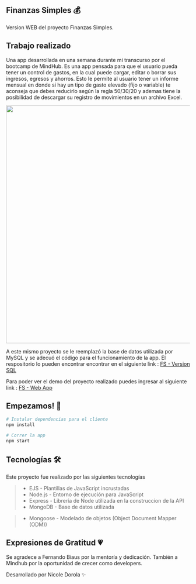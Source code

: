 ## Finanzas Simples 💰
Version WEB del proyecto Finanzas Simples.

## Trabajo realizado
Una app desarrollada en una semana durante mi transcurso por el bootcamp de MindHub. Es una app pensada para que el usuario pueda tener un control de gastos, en la cual puede cargar, editar o borrar sus ingresos, egresos y ahorros. Esto le permite al usuario tener un informe mensual en donde si hay un tipo de gasto elevado (fijo o variable) te aconseja que debes reducirlo según la regla 50/30/20 y ademas tiene la posibilidad de descargar su registro de movimientos en un archivo Excel.

<!-- ![FS](https://media.giphy.com/media/sAy19HWC2yKBmsejTk/giphy.gif) -->
<div align='center'>
<img src="https://media.giphy.com/media/Ct3oLMMbO16yKxa4bg/giphy.gif" width="650"/>
</div>
<!-- ![FS](https://media.giphy.com/media/Ct3oLMMbO16yKxa4bg/giphy.gif) -->

A este mismo proyecto se le reemplazó la base de datos utilizada por MySQL y se adecuó el código para el funcionamiento de la app. El respositorio lo pueden encontrar encontrar en el siguiente link : [FS - Version SQL](https://github.com/Ndorola/finanzasSimples-SQL) 

Para poder ver el demo del proyecto realizado puedes ingresar al siguiente link : [FS - Web App](https://finanzas-simples.herokuapp.com/)

## Empezamos! 🚀

```bash
# Instalar dependencias para el cliente
npm install

# Correr la app
npm start
```

## Tecnologías 🛠️
Este proyecto fue realizado por las siguientes tecnologías

>- EJS - Plantillas de JavaScript incrustadas
>- Node.js - Entorno de ejecución para JavaScript
>- Express - Librería de Node utilizada en la construccion de la API
>- MongoDB - Base de datos utilizada
<!-- >- MySQL - Utilizado para la rama sequelize como base de datos -->
>- Mongoose - Modelado de objetos (Object Document Mapper (ODM))

## Expresiones de Gratitud 💗
Se agradece a Fernando Biaus por la mentoría y dedicación.
También a Mindhub por la oportunidad de crecer como developers.

Desarrollado por Nicole Dorola ✨
